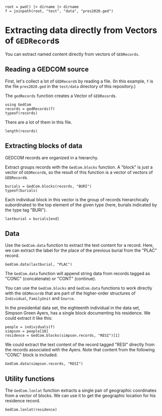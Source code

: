 ```@setup datawork

root = pwd() |> dirname |> dirname
f = joinpath(root, "test", "data", "pres2020.ged")

```

# Extracting data directly from Vectors of `GEDRecord`s

You can extract named content directly from vectors of `GEDRecords`.


## Reading a GEDCOM source

First, let's collect a lot of `GEDRecord`s by reading a file. (In this example, `f` is the file `pres2020.ged` in the `test/data` directory of this repository.)

The `gedRecords` function creates a Vector of `GEDRecord`s.

```@example datawork
using GedCom
records = gedRecords(f)
typeof(records)
```

There are a lot of them in this file.

```@example datawork
length(records)
```

## Extracting blocks of data

GEDCOM records are organized in a hierarchy.  

Extract groups records with the `GedCom.blocks` function.  A "block" is just a vector of `GEDRecord`s, so the result of this function is a vector of vectors of `GEDRecord`s.

```@example datawork
burials = GedCom.blocks(records, "BURI")
typeof(burials)
```

Each individual block in this vector is the group of records hierarchically subordinated to the top element of the given type (here, burials indicated by the type tag "BURI").

```@example datawork
lastburial = burials[end]
```

## Data

Use the `GedCom.data` function to extract the text content for a record.  Here, we can extract the label for the place of the previous burial from the "PLAC" record.

```@example datawork
GedCom.data(lastburial, "PLAC")
```

The `GedCom.data` function will append string data from records tagged as "CONC" (concatenate) or "CONT" (continue).

You can use the `GedCom.blocks` and `GedCom.data` functions to work directly with the `GEDRecord`s that are part of the higher-order structures of `Individual`, `FamilyUnit` and `Source`.

In the presidential data set, the eighteenth individual in the data set, Simpson Green Ayers, has a single block documenting his residence.  We could extract it like this:

```@example datawork
people = individuals(f)
simpson = people[18]
residence = GedCom.blocks(simpson.records, "RESI")[1]
```

We could extract the text content of the record tagged "RESI"  directly from the records associated with the Ayers. Note that content from the following "CONC" block is included.

```@example datawork
GedCom.data(simpson.records, "RESI")
```

## Utility functions

The `GedCom.lonlat` function extracts a single pair of geographic coordinates from a vector of blocks.  We can use it to get the geographic location for his residence record.

```@example datawork
GedCom.lonlat(residence)
```